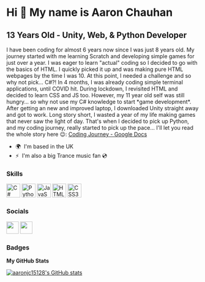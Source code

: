 Hi 👋 My name is Aaron Chauhan
==============================

13 Years Old - Unity, Web, & Python Developer
---------------------------------------------

I have been coding for almost 6 years now since I was just 8 years old. My journey started with me learning Scratch and developing simple games for just over a year. I was eager to learn "actual" coding so I decided to go with the basics of HTML. I quickly picked it up and was making pure HTML webpages by the time I was 10. At this point, I needed a challenge and so why not pick... C#?! In 4 months, I was already coding simple terminal applications, until COVID hit. During lockdown, I revisited HTML and decided to learn CSS and JS too. However, my 11 year old self was still hungry... so why not use my C# knowledge to start \*game development\*. After getting an new and improved laptop, I downloaded Unity straight away and got to work. Long story short, I wasted a year of my life making games that never saw the light of day. That's when I decided to pick up Python, and my coding journey, really started to pick up the pace... I'll let you read the whole story here 😉:  [Coding Journey - Google Docs](https://docs.google.com/document/d/1pp72OmKtEoKodtArt90codOBIdydvExuMR7Cg1q\_Eao/edit?usp=sharing)

* 🌍  I'm based in the UK
* ⚡  I'm also a big Trance music fan 💿

### Skills

<p align="left">
<a href="https://docs.microsoft.com/en-us/dotnet/csharp/" target="_blank" rel="noreferrer"><img src="https://raw.githubusercontent.com/danielcranney/readme-generator/main/public/icons/skills/csharp-colored.svg" width="36" height="36" alt="C#" /></a>
<a href="https://www.python.org/" target="_blank" rel="noreferrer"><img src="https://raw.githubusercontent.com/danielcranney/readme-generator/main/public/icons/skills/python-colored.svg" width="36" height="36" alt="Python" /></a>
<a href="https://developer.mozilla.org/en-US/docs/Web/JavaScript" target="_blank" rel="noreferrer"><img src="https://raw.githubusercontent.com/danielcranney/readme-generator/main/public/icons/skills/javascript-colored.svg" width="36" height="36" alt="JavaScript" /></a>
<a href="https://developer.mozilla.org/en-US/docs/Glossary/HTML5" target="_blank" rel="noreferrer"><img src="https://raw.githubusercontent.com/danielcranney/readme-generator/main/public/icons/skills/html5-colored.svg" width="36" height="36" alt="HTML5" /></a>
<a href="https://www.w3.org/TR/CSS/#css" target="_blank" rel="noreferrer"><img src="https://raw.githubusercontent.com/danielcranney/readme-generator/main/public/icons/skills/css3-colored.svg" width="36" height="36" alt="CSS3" /></a>
</p>


### Socials

<p align="left"> <a href="https://discord.com/users/aaronjc#5057" target="_blank" rel="noreferrer"><img src="https://raw.githubusercontent.com/danielcranney/readme-generator/main/public/icons/socials/discord.svg" width="32" height="32" /></a> <a href="https://www.github.com/aaronjc15128" target="_blank" rel="noreferrer"><img src="https://raw.githubusercontent.com/danielcranney/readme-generator/main/public/icons/socials/github.svg" width="32" height="32" /></a></p>

### Badges

<b>My GitHub Stats</b>

<a href="http://www.github.com/aaronjc15128"><img src="https://github-readme-stats.vercel.app/api?username=aaronjc15128&show_icons=true&hide=&count_private=true&title_color=0891b2&text_color=ffffff&icon_color=0891b2&bg_color=0f172a&hide_border=true&show_icons=true" alt="aaronjc15128's GitHub stats" /></a>
